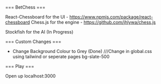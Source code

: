 === BetChess ===


React-Chessboard for the UI - https://www.npmjs.com/package/react-chessboard
Chess.js for the engine - https://github.com/jhlywa/chess.js

Stockfish for the AI (In Progress)

=== Custom Changes === 

- Change Background Colour to Grey (Done) ///Change in global.css using tailwind or seperate pages bg-slate-500

=== Play ===

Open up localhost:3000